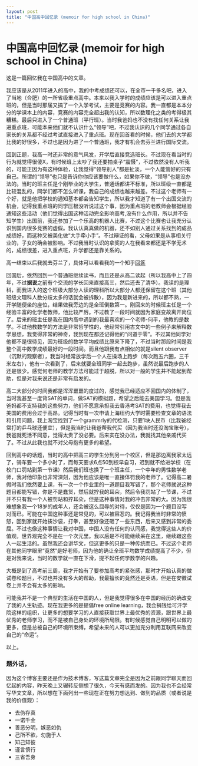 ```yaml
---
layout: post
title: "中国高中回忆录 (memoir for high school in China)"
---
```


# 中国高中回忆录 (memoir for high school in China)

这是一篇回忆我在中国高中的文章。

我应该是从2011年进入的高中，我的中考成绩还可以，在全市一千多名吧，进入了当地（合肥）的一所省级重点高中。本来以我入学时的成绩应该是可以进入重点班的，但是当时那届又搞了一个入学考试，主要是竞赛的内容。我一直都是本本分分的学课本上的内容，竞赛的内容完全超出我的认知，所以数理化之类的考得极其糟糕。最后只进入了一个普通班（平行班）。当时我爸妈也不没有找任何关系让我进重点班，可能本来他们就不认识什么“领导”吧，不过我认识的几个同学通过各自家长的关系都不经过考试直接进入了重点班。现在回首看的时候，他们去的大学都比我的好很多，不过也是因为进了一个普通班，我才有机会去芬兰进行国际交流。

回到正题，我高一时还非常的意气风发，开学后直接竞选班长。不过现在看当时的行为就觉得很傻X，有时候班上太吵了我还要拍桌子“震慑”，不过依然没有人听我的，可能正因为有这种体验，让我觉得“领导别人”都是扯淡，一个人能管好的只有自己。所谓的“领导”也只是告诉你你应该要做什么，如果你不做，“领导”也是没办法的。当时的班主任是个刚毕业的大学生，普通话都讲不标准，所以班级一直都是比较混乱的，同学们都不怎么听课，我自己的成绩也越来越差。不过这个老师有一个好，就是他把学校的通知基本都会告知学生，所以我才知道了有一个出国交流的机会，记得我重点班的同学压根没听说过这个事，因为重点班的老教师会根据经验通知这些活动（他们觉得出国这种活动完全影响高考,没有什么作用，所以并不告知学生）出国前，我还参加了一个乐高的机器人比赛，不过这个比赛也让我充分认识到国内很多竞赛的虚假。我认认真真做的机器，还不如别人通过关系找到的成品成绩好，而这种又被美化做“大手牵小手”。不过辩证的看，父母如果是从事相关行业的，子女的确会被影响。不过我当时认识的拿奖的人在我看来都还是不学无术的，成绩很差，进入重点班，升学都还是靠关系的。

高一结束以后我就去芬兰了，具体可以看看我的一个知乎[回答](https://www.zhihu.com/question/23337120/answer/98325091)

回国后，依然回到一个普通班继续读书，而且还是从高二读起（所以我高中上了四年，不过**据说**之前有个交流的学长回来直接高三，然后还去了清华）。我读的是理科，而我进入的这个班级大部分人读的理科所以大部分人都还保留在这个班（其他班级文理科人数分歧太多的话就会被拆散），因为我是新进来的，所以都不熟，一开学随便坐的座位，结果做我旁边的是全班倒数第一。刚回来的时候班主任是一个经验丰富的化学老教师，他比较严厉。不过教了一段时间就因为家庭变故离开岗位了。后来的班主任是我在国内高中遇到的我最喜欢的一个老师-何平，他教的是数学。不过他教数学的方法是非常哲学性的，他经常引用古文中的一些例子来解释数学思想，我觉得非常的神奇，我到现在都还记得他的“问道于零”。不过其他同学对他都不是很待见，因为班级的数学平均成绩比原来下降了，不过当时那段时间是我整个高中数学成绩最好的一段时间。而且他跟我有点相似的就是silent observer（沉默的观察者），我当时经常放学后一个人在操场上跑步（每次跑五六圈，三千米左右），他有一次看到了，后来就要全班同学一起去跑步，虽然说最后跑步的人还是很少。感觉何老师的教学方法可能过于超脱，所以对一般的学生并不能起到帮助，但是对我来说还是非常有启发的。

高二大部分的时间我都是浑浑噩噩的度过的，感觉我已经适应不回国内的体制了，当时我甚至一度背SAT的单词，做SAT的模拟题，希望之后能去美国学习。但是我爸妈都不支持我的这些努力，他们不愿意承担我去香港考SAT的费用，也觉得我去美国的费用会过于高昂。记得当时有一次申请上海纽约大学时需要检查文章的语法和引用问题，我上淘宝找到了一个grammrly的代检测，只要1块人民币（比我爸经常打的乒乓球还便宜），但是我当时让我爸帮我代买（因为我当时还没淘宝账号），我爸就死活不同意，觉得太贵了没必要。后来实在没办法，我就找其他亲戚代买了。不过从此我也就不对父母抱有更多的希望。

回到高中的话题，当时的高中把高三的学生分到另一个校区，但是那边离我家太远了，骑车要一个多小时了，而每天要求6点50到校早自习，迟到就不给进学校（在校门口罚站到第一节课）然后我们班也换了一个班主任，一个中年的男性数学老师，我对他印象也非常深刻，因为他应该是唯一直接体罚我的老师了。记得高二暑假时我们依然要上课，有一次一个作业里的一道题目我写错了，那个老师就说这种题目都能写错，你是不是蠢货，然后就拧我的耳朵，然后令我罚站了一节课，不过并不只有我一个人被罚站和拧耳朵，但是这种事情对我的冲击非常的大。因为我很难想象我一个18岁的成年人，还会被这么屈辱的对待，仅仅是因为一个题目没写对而已。可能在中国这种事还是常见的，可以被容忍的。我记得我当时非常的愤怒，回到家就开始揍沙袋，打拳，甚至好像还砸了一些东西，后来又感到非常的委屈。不过也像这种事情让我对中国，中国人没有任何的认同感，我觉得这些人的价值观，世界观完全不是在一个次元里。我以后是不可能继续呆在这里，继续跟这些人一起生活的。虽然我还会讲华文，但这更多的只是一种传统而已。不过这个老师在其他同学眼里“竟然”是好老师，因为他的确让全班平均数学成绩提高了不少，但是对我来说，当时的数学就一直在下滑，提不起任何学数学的兴趣。

大概是到了高考前三周，我才开始有了要参加高考的紧张感，那时才开始认真的做试卷和题目，不过也并没有多大的帮助，我最擅长的竟然还是英语，但是在安徽试卷上并不会有太多的影响。

可能我并不是一个典型的生活在中国的人，但是我觉得很多在中国的经历的确改变了我的人生轨迹。现在我更多的是提倡free online learning，我会捐钱给可汗学院这样的组织，让更多的想要学习的人直接获取世界上最优秀的资源，跟世界上最优秀的老师学习，而不是被自己身处的环境所局限。有时候感觉自己明明可以做的更多，但是总被自己的环境所束缚，希望未来的人可以更加充分利用互联网来改变自己的“命运”。

以上。

### 题外话，
因为这个博客主要还是作为技术博客，写这篇文章完全是因为之前跟同学聊天而回忆起的内容，昨天晚上又辗转反侧想了很久，今天有感而发的。因为我也不会经常写华文文章，所以想在下面列出一些现在正在努力想达到、做到的品质（或者说是我的价值观）：

* 去伪存真
* 一诺千金
* 善恶分明，嫉恶如仇
* 己所不欲，勿施于人
* 知己知彼
* 谨言慎行
* 三省吾身
